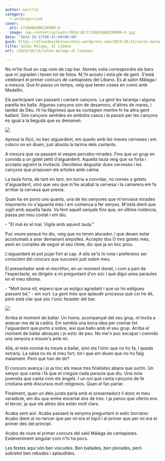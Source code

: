 ```yaml
---
author: marcllm
category:
  - uncategorized
cover:
  alt: 1728801688336909-0
  image: /wp-content/uploads/2024/10/1728801688336909-0.jpg
date: "2024-10-13T06:41:00+00:00"
guid: https://atlesdevidessecretes.wordpress.com/2024/10/13/salon-malaga-al-libano/
title: Salón Málaga, al Líbano
url: /2024/10/13/salon-malaga-al-libano/

---
```

No m'he fixat en cap nom de cap bar. Només volia correspondre als bars que m',agraden i tenen tot de fotos. M,'hi acosto i està ple de gent. S'està celebrant el primer concurs de cantapistes del Líbano. És al salón Málaga i a mesura. Que hi passo un temps, veig que tenen coses en comú amb Medellín.



Els participant van passant i cantant cançons. La gent les tarareja i alguna parella les balla. Algunes cançons són de desamors, d'altres de mares, i també de Déu. Hi ha llàgrimes que es contagien mentre hi ha altra gent ballant. Són cançons sentides en ambdós casos i la passió per les cançons és igual a la beguda que es demanen.



[![](https://blogger.googleusercontent.com/img/a/AVvXsEh83uzt6OoQm5lcL5iCr_cWPbtCkHFnSZpc6kZS5Cr1Z0Wp0wuU98pBOcQTS0TnEbRN_rLGc3euDU6FiNAJ9-RjbZmf-gAUgrQoQCp3iZuOYvOHfdEdkblcS0Wj91wSl7JecgEfeC_vUmwktdl1koSBXChkl5_Te_qZrS_nXAnCfEquZFFYY1Pp661tpTVB)](https://blogger.googleusercontent.com/img/a/AVvXsEh83uzt6OoQm5lcL5iCr_cWPbtCkHFnSZpc6kZS5Cr1Z0Wp0wuU98pBOcQTS0TnEbRN_rLGc3euDU6FiNAJ9-RjbZmf-gAUgrQoQCp3iZuOYvOHfdEdkblcS0Wj91wSl7JecgEfeC_vUmwktdl1koSBXChkl5_Te_qZrS_nXAnCfEquZFFYY1Pp661tpTVB)



Apresa la lliçó, no bec aiguardent, em quedo amb les meves cerveses i em coloco on en diuen, just absota la tarima dels cantants.



A mesura que va passant el vespre percebo mirades. Fins que un grup en convida a un gotet petit d'aiguardent. Aquella taula veig que va forta i accepto agraïnt la invitació. Decideixo degustar dues cerveses i les cançons que proposen els artistes amb calma.



La taula forta, de tant en tant, em torna a convidar, no només a gotets d'aiguardent, sinó que veu que m'he acabat la cervesa i la camarera em fa arribar la cervesa que prenia.



Quan ha en porto uns quants, una de les senyores que m'enviava mirades imponents no s'aguanta més i em comença a fer senyes. M'està dient que vigili amb aquella taula. Va fent aquell senyals fins que, en última instància, passa pel meu costat i em diu:

\- "El mal és el mal. Vigila amb aquest taula."

Puc veure perquè ho diu, veig que no tenen aturador, i que deuen estar acostumats a anar demanant ampolles. Accepto dos O tres gotets més, però en comptes de seguir el seu ritme, dic que ja en tinc prou.



L'aiguardent et pot pujar fort al cap. A ells se'ls hi nota i prefereixo ser conscient del concurs que succeeix just sobre meu.



El presentador amb el micròfon, en un moment donat, i com a part de l'espectacle, es dirigeix a mi preguntant d'on sóc i què digui unes paraules en el meu idioma.

\- "Molt bona nit, espero que us estigui agradant i que us ho estigueu passant bé." - em surt. La gent més que aplaudir processa què coi he dit, però està clar que sóc l'únic foraster del bar.

[![](https://blogger.googleusercontent.com/img/a/AVvXsEgGVQ64imXSw8RD0kH19FkNjmgDtnt1NrPvYY2aS5_Hx9Ucgyl-y2upda9jT0WVB0Q5hUAcFm6jlCuiNyd1Eflj45x4fatQcpfsHq7UNR9-vdlD6DHoZxETwBRMZAtQYg72mo7ZBuVVsYNkWo1_BjNKvKtVvWqVC8CGSejr_yfcS1qozlTaSoVkRNrYZhBC)](https://blogger.googleusercontent.com/img/a/AVvXsEgGVQ64imXSw8RD0kH19FkNjmgDtnt1NrPvYY2aS5_Hx9Ucgyl-y2upda9jT0WVB0Q5hUAcFm6jlCuiNyd1Eflj45x4fatQcpfsHq7UNR9-vdlD6DHoZxETwBRMZAtQYg72mo7ZBuVVsYNkWo1_BjNKvKtVvWqVC8CGSejr_yfcS1qozlTaSoVkRNrYZhBC)



Arriba el moment de ballar. Un home, acompanyat del seu grup, m'incita a aixecar-me de la cadira. Em sembla una bona idea per cremar tot l'aiguardent que porto a sobre, així que ballo amb el seu grup. Arriba el moment de ballar abraçats i jo estic de peu. No me'n puc escapar i convido una senyora a moure's amb mi.



Allà, el més normal és treure a ballar, sinó ets l'únic que no ho fa, i queda extrany. La salsa no és el meu fort, tot i que em diuen que no ho faig malament. Però què han de dir?



El concurs avança i jo ja tinc els meus tres finalistes abans que surtin. Un senyor que canta i fa que et creguis cada paraula que diu. Una noia joveneta que canta com els àngels. I un noi que canta cançons de fe cristiana amb discursos molt religiosos. Quan el fan parlar.



Finalment, quan un dels jurats parla amb el oresentadorz li donc el meu veradicte, em diu que emhe encertat dos de tres. I ja penso que oferim ens el tercer, ja que els altres dos estàn molt clars.



Acaba sent així. Acaba passant la senyora preguntant si estic borratxo. Acabo dient al no-tercer que per mi era el _top3_ i al primer que per mi era el primer des del principi.



Acabo de viure el primer concurs del saló Málaga de cantapistes. Esdeveniment singular com n'hi ha pocs.



Les festes aquí són ben viscudes. Ben ballades, ben plorades, però sobretot ben rebudes i aplaudides.




